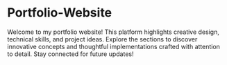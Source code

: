 # Portfolio-Website
Welcome to my portfolio website! This platform highlights creative design, technical skills, and project ideas. Explore the sections to discover innovative concepts and thoughtful implementations crafted with attention to detail.  Stay connected for future updates!

